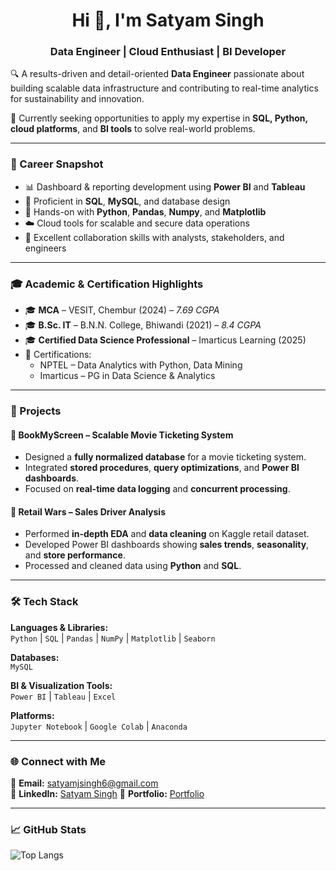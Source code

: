 <h1 align="center">Hi 👋, I'm Satyam Singh</h1>
<h3 align="center">Data Engineer | Cloud Enthusiast | BI Developer</h3>

🔍 A results-driven and detail-oriented **Data Engineer** passionate about building scalable data infrastructure and contributing to real-time analytics for sustainability and innovation.

🌱 Currently seeking opportunities to apply my expertise in **SQL, Python, cloud platforms**, and **BI tools** to solve real-world problems.

---

### 🧠 Career Snapshot

- 📊 Dashboard & reporting development using **Power BI** and **Tableau**
- 💾 Proficient in **SQL**, **MySQL**, and database design
- 🧪 Hands-on with **Python**, **Pandas**, **Numpy**, and **Matplotlib**
- ☁️ Cloud tools for scalable and secure data operations
- 🤝 Excellent collaboration skills with analysts, stakeholders, and engineers

---

### 🎓 Academic & Certification Highlights

- 🎓 **MCA** – VESIT, Chembur (2024) – *7.69 CGPA*
- 🎓 **B.Sc. IT** – B.N.N. College, Bhiwandi (2021) – *8.4 CGPA*
- 🎓 **Certified Data Science Professional** – Imarticus Learning (2025)
- 🏅 Certifications:
  - NPTEL – Data Analytics with Python, Data Mining
  - Imarticus – PG in Data Science & Analytics

---

### 🧪 Projects

#### 📌 BookMyScreen – Scalable Movie Ticketing System
- Designed a **fully normalized database** for a movie ticketing system.
- Integrated **stored procedures**, **query optimizations**, and **Power BI dashboards**.
- Focused on **real-time data logging** and **concurrent processing**.

#### 📌 Retail Wars – Sales Driver Analysis
- Performed **in-depth EDA** and **data cleaning** on Kaggle retail dataset.
- Developed Power BI dashboards showing **sales trends**, **seasonality**, and **store performance**.
- Processed and cleaned data using **Python** and **SQL**.

---

### 🛠️ Tech Stack

**Languages & Libraries:**  
`Python` | `SQL` | `Pandas` | `NumPy` | `Matplotlib` | `Seaborn`

**Databases:**  
`MySQL`

**BI & Visualization Tools:**  
`Power BI` | `Tableau` | `Excel`

**Platforms:**  
`Jupyter Notebook` | `Google Colab` | `Anaconda`

---

### 🌐 Connect with Me

📧 **Email:** satyamjsingh6@gmail.com  
🔗 **LinkedIn:** [Satyam Singh](https://www.linkedin.com/in/satyam-singh-8bb8a6257)
💼  **Portfolio:** [Portfolio](https://impress-me-page.lovable.app/)


---

### 📈 GitHub Stats

![Top Langs](https://github-readme-stats.vercel.app/api/top-langs/?username=satyam-singh&layout=compact&theme=default)
